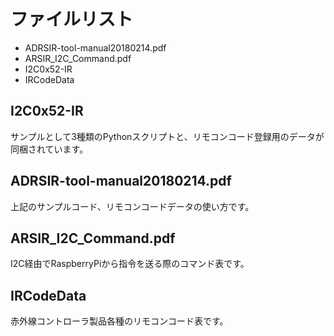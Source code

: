# ファイルリスト

 - ADRSIR-tool-manual20180214.pdf
 - ARSIR_I2C_Command.pdf
 - I2C0x52-IR
 - IRCodeData

## I2C0x52-IR

サンプルとして3種類のPythonスクリプトと、リモコンコード登録用のデータが同梱されています。

## ADRSIR-tool-manual20180214.pdf

上記のサンプルコード、リモコンコードデータの使い方です。

## ARSIR_I2C_Command.pdf

I2C経由でRaspberryPiから指令を送る際のコマンド表です。

## IRCodeData

赤外線コントローラ製品各種のリモコンコード表です。
